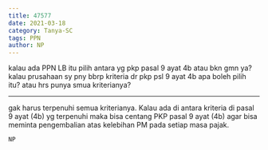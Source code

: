 ```yaml
---
title: 47577
date: 2021-03-18
category: Tanya-SC
tags: PPN
author: NP
---
```


kalau ada PPN LB itu pilih antara yg pkp pasal 9 ayat 4b atau bkn gmn ya? kalau prusahaan sy pny bbrp kriteria dr pkp psl 9 ayat 4b apa boleh pilih itu? atau hrs punya smua kriterianya?

---

gak harus terpenuhi semua kriterianya. Kalau ada di antara kriteria di pasal 9 ayat (4b) yg terpenuhi maka bisa centang PKP pasal 9 ayat (4b) agar bisa meminta pengembalian atas kelebihan PM pada setiap masa pajak.

`NP`
